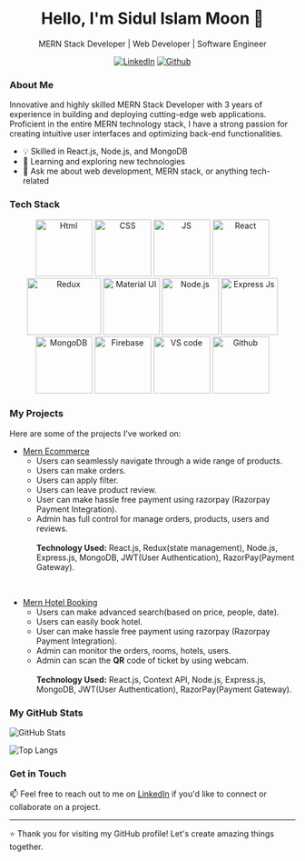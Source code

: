 <h1 align="center">Hello, I'm Sidul Islam Moon 👋</h1>
<p align="center">
  MERN Stack Developer | Web Developer | Software Engineer
</p>

<p align="center">
  <a href="https://www.linkedin.com/in/sidul567/"><img src="https://img.shields.io/badge/LinkedIn-0077B5?style=for-the-badge&logo=linkedin&logoColor=white" alt="LinkedIn"></a>
  <a href="https://github.com/sidul567"><img src="https://img.shields.io/badge/Github-010101?style=for-the-badge&logo=github&logoColor=white" alt="Github"></a>
</p>

### About Me
Innovative and highly skilled MERN Stack Developer with 3 years of experience in building and deploying cutting-edge web applications. Proficient in the entire MERN technology stack, I have a strong passion for creating intuitive user interfaces and optimizing back-end functionalities.

- 💡 Skilled in React.js, Node.js, and MongoDB
- 🌱 Learning and exploring new technologies
- 💬 Ask me about web development, MERN stack, or anything tech-related

### Tech Stack

<p align="center">
  <img src="https://upload.wikimedia.org/wikipedia/commons/6/61/HTML5_logo_and_wordmark.svg" alt="Html" width="100" height="100">
  <img src="https://upload.wikimedia.org/wikipedia/commons/d/d5/CSS3_logo_and_wordmark.svg" alt="CSS" width="100" height="100">
  <img src="https://i0.wp.com/theicom.org/wp-content/uploads/2016/03/js-logo.png" alt="JS" width="100" height="100">
  <img src="https://www.vectorlogo.zone/logos/reactjs/reactjs-icon.svg" alt="React" width="100" height="100">
  <img src="https://cdn.zapier.com/storage/blog/4ec8fc7dc3a75758a3913bab9e5a4fd8_2.500x278.png" alt="Redux" width="130" height="100">
  <img src="https://mui.com/static/logo.png" alt="Material UI" width="100" height="100">
  <img src="https://upload.wikimedia.org/wikipedia/commons/d/d9/Node.js_logo.svg" alt="Node.js" width="100" height="100">
  <img src="https://youteam.io/blog/wp-content/uploads/2022/04/expressjs_logo.png" alt="Express Js" width="100" height="100">
  <img src="https://www.vectorlogo.zone/logos/mongodb/mongodb-icon.svg" alt="MongoDB" width="100" height="100">
  <img src="https://www.vectorlogo.zone/logos/firebase/firebase-icon.svg" alt="Firebase" width="100" height="100">
  <img src="https://upload.wikimedia.org/wikipedia/commons/9/9a/Visual_Studio_Code_1.35_icon.svg" alt="VS code" width="100" height="100">
  <img src="https://upload.wikimedia.org/wikipedia/commons/9/91/Octicons-mark-github.svg" alt="Github" width="100" height="100">
</p>

### My Projects

Here are some of the projects I've worked on:

- [Mern Ecommerce](https://github.com/sidul567/mern-ecommerce)
  - Users can seamlessly navigate through a wide range of products.
  - Users can make orders.
  - Users can apply filter.
  - Users can leave product review.
  - User can make hassle free payment using razorpay (Razorpay Payment Integration).  
  - Admin has full control for manage orders, products, users and reviews.
  <br><br>
  <strong>Technology Used:</strong> React.js, Redux(state management), Node.js, Express.js, MongoDB, JWT(User Authentication), RazorPay(Payment Gateway).
<br/>

- [Mern Hotel Booking](https://github.com/sidul567/mern-ecommerce) 
  - Users can make advanced search(based on price, people, date).
  - Users can easily book hotel.
  - User can make hassle free payment using razorpay (Razorpay Payment Integration).
  - Admin can monitor the orders, rooms, hotels, users.
  - Admin can scan the <strong>QR</strong> code of ticket by using webcam.
  <br><br>
  <strong>Technology Used:</strong> React.js, Context API, Node.js, Express.js, MongoDB, JWT(User Authentication), RazorPay(Payment Gateway).


### My GitHub Stats

![GitHub Stats](https://github-readme-stats.vercel.app/api?username=sidul567&show_icons=true&theme=synthwave&hide=stars,prs,issues,contribs)

![Top Langs](https://github-readme-stats.vercel.app/api/top-langs/?username=sidul567&layout=compact&theme=dark)


### Get in Touch

📫 Feel free to reach out to me on [LinkedIn](https://www.linkedin.com/in/sidul567/) if you'd like to connect or collaborate on a project.

---

⭐️ Thank you for visiting my GitHub profile! Let's create amazing things together.
